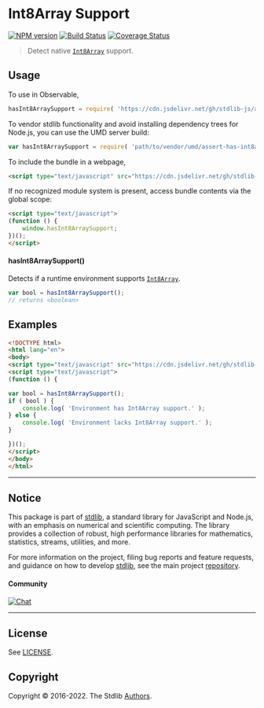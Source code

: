 <!--

@license Apache-2.0

Copyright (c) 2018 The Stdlib Authors.

Licensed under the Apache License, Version 2.0 (the "License");
you may not use this file except in compliance with the License.
You may obtain a copy of the License at

   http://www.apache.org/licenses/LICENSE-2.0

Unless required by applicable law or agreed to in writing, software
distributed under the License is distributed on an "AS IS" BASIS,
WITHOUT WARRANTIES OR CONDITIONS OF ANY KIND, either express or implied.
See the License for the specific language governing permissions and
limitations under the License.

-->

# Int8Array Support

[![NPM version][npm-image]][npm-url] [![Build Status][test-image]][test-url] [![Coverage Status][coverage-image]][coverage-url] <!-- [![dependencies][dependencies-image]][dependencies-url] -->

> Detect native [`Int8Array`][mdn-int8array] support.



<section class="usage">

## Usage

To use in Observable,

```javascript
hasInt8ArraySupport = require( 'https://cdn.jsdelivr.net/gh/stdlib-js/assert-has-int8array-support@umd/browser.js' )
```

To vendor stdlib functionality and avoid installing dependency trees for Node.js, you can use the UMD server build:

```javascript
var hasInt8ArraySupport = require( 'path/to/vendor/umd/assert-has-int8array-support/index.js' )
```

To include the bundle in a webpage,

```html
<script type="text/javascript" src="https://cdn.jsdelivr.net/gh/stdlib-js/assert-has-int8array-support@umd/browser.js"></script>
```

If no recognized module system is present, access bundle contents via the global scope:

```html
<script type="text/javascript">
(function () {
    window.hasInt8ArraySupport;
})();
</script>
```

#### hasInt8ArraySupport()

Detects if a runtime environment supports [`Int8Array`][mdn-int8array].

```javascript
var bool = hasInt8ArraySupport();
// returns <boolean>
```

</section>

<!-- /.usage -->

<section class="examples">

## Examples

<!-- eslint no-undef: "error" -->

```html
<!DOCTYPE html>
<html lang="en">
<body>
<script type="text/javascript" src="https://cdn.jsdelivr.net/gh/stdlib-js/assert-has-int8array-support@umd/browser.js"></script>
<script type="text/javascript">
(function () {

var bool = hasInt8ArraySupport();
if ( bool ) {
    console.log( 'Environment has Int8Array support.' );
} else {
    console.log( 'Environment lacks Int8Array support.' );
}

})();
</script>
</body>
</html>
```

</section>

<!-- /.examples -->



<!-- Section for related `stdlib` packages. Do not manually edit this section, as it is automatically populated. -->

<section class="related">

</section>

<!-- /.related -->

<!-- Section for all links. Make sure to keep an empty line after the `section` element and another before the `/section` close. -->


<section class="main-repo" >

* * *

## Notice

This package is part of [stdlib][stdlib], a standard library for JavaScript and Node.js, with an emphasis on numerical and scientific computing. The library provides a collection of robust, high performance libraries for mathematics, statistics, streams, utilities, and more.

For more information on the project, filing bug reports and feature requests, and guidance on how to develop [stdlib][stdlib], see the main project [repository][stdlib].

#### Community

[![Chat][chat-image]][chat-url]

---

## License

See [LICENSE][stdlib-license].


## Copyright

Copyright &copy; 2016-2022. The Stdlib [Authors][stdlib-authors].

</section>

<!-- /.stdlib -->

<!-- Section for all links. Make sure to keep an empty line after the `section` element and another before the `/section` close. -->

<section class="links">

[npm-image]: http://img.shields.io/npm/v/@stdlib/assert-has-int8array-support.svg
[npm-url]: https://npmjs.org/package/@stdlib/assert-has-int8array-support

[test-image]: https://github.com/stdlib-js/assert-has-int8array-support/actions/workflows/test.yml/badge.svg?branch=main
[test-url]: https://github.com/stdlib-js/assert-has-int8array-support/actions/workflows/test.yml?query=branch:main

[coverage-image]: https://img.shields.io/codecov/c/github/stdlib-js/assert-has-int8array-support/main.svg
[coverage-url]: https://codecov.io/github/stdlib-js/assert-has-int8array-support?branch=main

<!--

[dependencies-image]: https://img.shields.io/david/stdlib-js/assert-has-int8array-support.svg
[dependencies-url]: https://david-dm.org/stdlib-js/assert-has-int8array-support/main

-->

[chat-image]: https://img.shields.io/gitter/room/stdlib-js/stdlib.svg
[chat-url]: https://gitter.im/stdlib-js/stdlib/

[stdlib]: https://github.com/stdlib-js/stdlib

[stdlib-authors]: https://github.com/stdlib-js/stdlib/graphs/contributors

[umd]: https://github.com/umdjs/umd
[es-module]: https://developer.mozilla.org/en-US/docs/Web/JavaScript/Guide/Modules

[deno-url]: https://github.com/stdlib-js/assert-has-int8array-support/tree/deno
[umd-url]: https://github.com/stdlib-js/assert-has-int8array-support/tree/umd
[esm-url]: https://github.com/stdlib-js/assert-has-int8array-support/tree/esm
[branches-url]: https://github.com/stdlib-js/assert-has-int8array-support/blob/main/branches.md

[stdlib-license]: https://raw.githubusercontent.com/stdlib-js/assert-has-int8array-support/main/LICENSE

[mdn-int8array]: https://developer.mozilla.org/en-US/docs/Web/JavaScript/Reference/Global_Objects/Int8Array

</section>

<!-- /.links -->
